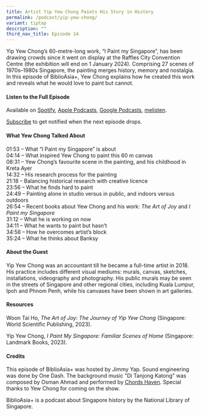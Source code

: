 ```yaml
---
title: Artist Yip Yew Chong Paints His Story in History
permalink: /podcast/yip-yew-chong/
variant: tiptap
description: ""
third_nav_title: Episode 14
---
```

<p>Yip Yew Chong’s 60-metre-long work, “I Paint my Singapore”, has been drawing crowds since it went on display at the Raffles City Convention Centre (the exhibition will end on 1 January 2024). Comprising 27 scenes of 1970s–1980s Singapore, the painting merges history, memory and nostalgia. In this episode of BiblioAsia+, Yew Chong explains how he created this work and reveals what he would love to paint but cannot.</p><p></p><h4><strong>Listen to the Full Episode</strong></h4><p>Available on <a href="https://open.spotify.com/episode/6NYgoIymDy90Ng76tWsjsr" rel="noopener noreferrer nofollow" target="_blank">Spotify</a>, <a href="https://podcasts.apple.com/us/podcast/artist-yip-yew-chong-paints-his-story-in-history/id1688142751?i=1000639313389" rel="noopener noreferrer nofollow" target="_blank">Apple Podcasts</a>, <a href="https://podcasts.google.com/feed/aHR0cHM6Ly9mZWVkcy5jYXB0aXZhdGUuZm0vYmlibGlvYXNpYS8/episode/ZDE1YTc1MmMtYmU1Ni00ODE4LTliYWQtYzY5NmRhNzY0ZDJm?sa=X&amp;ved=0CAUQkfYCahcKEwiI56C6nqCDAxUAAAAAHQAAAAAQNA" rel="noopener noreferrer nofollow" target="_blank">Google Podcasts</a>, <a href="https://www.melisten.sg/podcast/playlist/BiblioAsia%2B-2115156/Artist-Yip-Yew-Chong-Paints-His-Story-in-History-2278281" rel="noopener noreferrer nofollow" target="_blank">melisten</a>.</p><p><a href="https://open.spotify.com/show/66PYiIthr1KqQhJ82XH4DN" rel="noopener noreferrer nofollow" target="_blank">Subscribe</a> to get notified when the next episode drops.</p><p></p><h4><strong>What Yew Chong Talked About</strong></h4><p>01:53 – What “I Paint my Singapore” is about<br>04:14 – What inspired Yew Chong to paint this 60 m canvas<br>08:31 – Yew Chong’s favourite scene in the painting, and his childhood in Kreta Ayer<br>14:32 – His research process for the painting<br>21:18 – Balancing historical research with creative licence<br>23:56 – What he finds hard to paint<br>24:49 – Painting alone in studio versus in public, and indoors versus outdoors<br>26:54 – Recent books about Yew Chong and his work: <em>The Art of Joy</em> and <em>I Paint my Singapore</em><br>31:12 – What he is working on now<br>34:11 – What he wants to paint but hasn’t<br>34:58 – How he overcomes artist’s block<br>35:24 – What he thinks about Banksy</p><p></p><h4><strong>About the Guest</strong></h4><p>Yip Yew Chong was an accountant till he became a full-time artist in 2018. His practice includes different visual mediums: murals, canvas, sketches, installations, videography and photography. His public murals may be seen in the streets of Singapore and other regional cities, including Kuala Lumpur, Ipoh and Phnom Penh, while his canvases have been shown in art galleries.</p><p></p><h4><strong>Resources</strong></h4><p>Woon Tai Ho, <em>The Art of Joy: The Journey of Yip Yew Chong </em>(Singapore: World Scientific Publishing, 2023).</p><p>Yip Yew Chong, <em>I Paint My Singapore: Familiar Scenes of Home</em> (Singapore: Landmark Books, 2023).</p><p></p><h4><strong>Credits</strong></h4><p>This episode of BiblioAsia+ was hosted by Jimmy Yap. Sound engineering was done by One Dash. The background music "Di Tanjong Katong" was composed by Osman Ahmad and performed by <a href="https://www.youtube.com/watch?v=uA2v7ka5TAI" rel="noopener noreferrer nofollow" target="_blank">Chords Haven</a>. Special thanks to Yew Chong for coming on the show.</p><p>BiblioAsia+ is a podcast about Singapore history by the National Library of Singapore.</p>